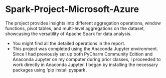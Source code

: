 # Spark-Project-Microsoft-Azure
The project provides insights into different aggregation operations, window functions, pivot  tables, and multi-level aggregations on the dataset, showcasing the versatility of Apache Spark for data  analysis.
- You might find all the detailed operations in the report.
- This project was completed using the Anaconda Jupyter environment. Since I had previously set up both PyCharm Community Edition and Anaconda Jupyter on my computer during prior classes, I proceeded to work directly in Anaconda Jupyter. I began by installing the necessary packages using ‘pip install pyspark’.
